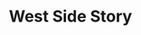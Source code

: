 ---
title: West Side Story
year: 1966
opening_date: 1966-02-26
closing_date: 1966-03-05
layout: productions
featured_image: 
image_caption:
image_credit:
playbill:
category:
Theatre: Theatre Jacksonville
Venue: Little Theatre
cast:
  Riff: Frank Spolar
  Tony: Seth Wright
  Action: Alan Gjustiss
  A-Rab: Tom Bridwell
  Baby John: Conrad Peterson
  Big Deal: Bill Milton
  Diesel: Elliott Baker
  Graziella: Shirley Lightbody
  Velma: Sharon Bray
  Clarice: Ann Perez
  Pauline: Carlie Abersold
  Hazel: Darby Nelson
  Anybodys: Barbara Goodman
  Bernardo: Nolan Dingman
  Maria: Gayle Swymer
  Anita: Connie Haines
  Chino: Fernando Velandia
  Nibbles: don Jusko
  Pepe: Frank Nearhoof
  Anxious: Billy Silverman
  Consuelo: Robin Yancey
  Rosalia: Lia Olmo
  Teresita: Bonnie Stewart
  Francisca: Patsy Feinberg
  Estella: Sarah Jo Berman
  Margarita: Donna Freyberg
  Doc: Ernest Goldsmith
  Schrank: Charles Brock
  Krupke: Sid Backer
  Glad Hand: Marshall Grauer
crew:
  Director: George Ballis
  Production Designer: Larry Riddle
  Choreographer: Frank Spolar
  Musical Conductor: Al Sturchio
  Production Supervisor: A. Ira Fink
  Stage Manager:
    - Marshall Grauer
    - Eddie Oakley
  Lighting:
    - Joanna Coburn
    - Andrea Krenicky
    - Frank Berman
    - Bill Aust
  Grip:
    - Sid Backer
    - Ernest Goldsmith
    - Marshall Grauer
    - Jack Broughton
    - Charles Vance
  Flyman:
    - Harold Nearhoof
    - Sam Helfrich
    - Danny Hessel
  Costumes:
    - Mrs. Harold L. Nearhoof
    - Mrs. Martha Gilliat
    - Mrs. Henry Berman
  Properties:
    - Judy Pryor
    - Eddie Oakley
    - Andrea Krenicky
    - Maria Alarcon
  Make-up:
    - Nita James
    - Annette Grauer
    - Lois Stewart
    - Doris Thornhill
  Scenery:
    - Sid Backer
    - Mike Backer
    - Marc Backer
    - Andrea Krenicky
    - Charles Vance
    - Danny Vessel
    - Peter Kingston
    - Nita James
    - Galdys Dale
    - Harold Nearhoof
    - Sam Helfrich
    - David Goodman
    - Dave Kent
orchestra:
  Orchestra: 
    - Bernard Kaye
    - Dom Cretella
    - Simpson R. Walker, Jr.
    - Harold Tillotson
    - Don Thomspon
    - Tim Healey
    - Bill Pape
    - Tom Stidham
    - Al Hall, jr.
    - Buddy Pitts
    - Peter Browne
    - Karl Higginbotham
    - Robert Hook
    - Joe Bragg
external_links:
---